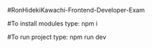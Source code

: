#RonHidekiKawachi-Frontend-Developer-Exam

#To install modules type:
npm i

#To run project type:
npm run dev
